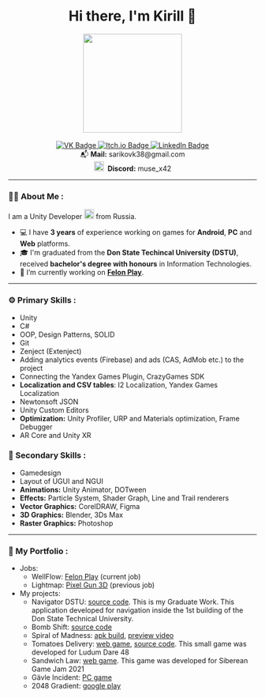 <h1 align=center> Hi there, I'm Kirill 👋</h1>
<div align=center>
  <img src="https://www.rslfunding.com/wp-content/uploads/2018/09/cashforclass.png" width="200"><br>
  <br>
</div>

<div id="badges", align=center>
  <a href="https://vk.com/sharikovkirill">
    <img src="https://img.shields.io/badge/VK-046EED?logo=vk" alt="VK Badge"/>
  </a>
  <a href="https://lirik2104.itch.io/">
    <img src="https://img.shields.io/badge/Itch.io-red?logo=itch.io&logoColor=white" alt="Itch.io Badge"/>
  </a>
  <a href="https://www.linkedin.com/in/кирилл-шариков-072796216/">
    <img src="https://img.shields.io/badge/LinkedIn-blue?logo=linkedin&logoColor=white" alt="LinkedIn Badge"/>
  </a>
</div>
<div align=center>📬 <b>Mail:</b> sarikovk38@gmail.com</div>
<div id="discord", align=center>
  <img src="https://res.cloudinary.com/nifty-gateway/image/upload/v1570307713/nifty-builder-images/qgs5sqsvqfd88ttkhqsl.png" width="20">
  &#160;<b>Discord:</b> muse_x42
</div>

---

### 👨‍💻 About Me :

I am a Unity Developer <img src="https://i.redd.it/tu3gt6ysfxq71.png" width="20"> from Russia.

- 💻 I have **3 years** of experience working on games for **Android**, **PC** and **Web** platforms.
- 🎓 I'm graduated from the **Don State Techincal University (DSTU)**, received **bachelor's degree with honours** in Information Technologies.
- 🔭 I’m currently working on **<a href="https://play.google.com/store/search?q=felon+play&c=apps&hl=ru&gl=US">Felon Play</a>**.

---

### ⚙️ Primary Skills :

- Unity
- C#
- OOP, Design Patterns, SOLID
- Git
- Zenject (Extenject)
- Adding analytics events (Firebase) and ads (CAS, AdMob etc.) to the project
- Сonnecting the Yandex Games Plugin, CrazyGames SDK
- **Localization and CSV tables**: I2 Localization, Yandex Games Localization
- Newtonsoft JSON
- Unity Custom Editors
- **Optimization:** Unity Profiler, URP and Materials optimization, Frame Debugger
- AR Core and Unity XR

### 🎨 Secondary Skills :

- Gamedesign
- Layout of UGUI and NGUI
- **Animations:** Unity Animator, DOTween
- **Effects:** Particle System, Shader Graph, Line and Trail renderers
- **Vector Graphics:** CorelDRAW, Figma
- **3D Graphics:** Blender, 3Ds Max
- **Raster Graphics:** Photoshop

---

### 💼 My Portfolio :
- Jobs:
  - WellFlow: <a href="https://play.google.com/store/search?q=felon+play&c=apps&hl=ru&gl=US">Felon Play</a> (current job)
  - Lightmap: <a href="https://play.google.com/store/apps/details?id=com.pixel.gun3d&hl=ru&gl=US">Pixel Gun 3D</a> (previous job)
- My projects:
  - Navigator DSTU: <a href="https://github.com/LiRiK2104/Navigator_DSTU">source code</a>. This is my Graduate Work. This application developed for navigation inside the 1st building of the Don State Technical University.
  - Bomb Shift: <a href="https://github.com/LiRiK2104/BombShift">source code</a>
  - Spiral of Madness: <a href="https://drive.google.com/file/d/1UUdSQWxP8KNC2Tu11vMXFrlmCebJE7Q6/view?usp=drive_link">apk build</a>, <a href="https://youtu.be/l7OezEbsrGA">preview video</a>
  - Tomatoes Delivery: <a href="https://lirik2104.itch.io/tomatoes-delivery">web game</a>, <a href="https://github.com/LiRiK2104/Tomatoes-Delivery">source code</a>. This small game was developed for Ludum Dare 48
  - Sandwich Law: <a href="https://lirik2104.itch.io/sandwich-law">web game</a>. This game was developed for Siberean Game Jam 2021
  - Gävle Incident: <a href="https://lirik2104.itch.io/gavle-incident">PC game</a>
  - 2048 Gradient: <a href="https://play.google.com/store/apps/details?id=com.SiberiaSunInc.Gradient2048&hl=ru&gl=US">google play</a>
<!--
**LiRiK2104/LiRiK2104** is a ✨ _special_ ✨ repository because its `README.md` (this file) appears on your GitHub profile.

Here are some ideas to get you started:

- 🔭 I’m currently working on ...
- 🌱 I’m currently learning ...
- 👯 I’m looking to collaborate on ...
- 🤔 I’m looking for help with ...
- 💬 Ask me about ...
- 📫 How to reach me: ...
- 😄 Pronouns: ...
- ⚡ Fun fact: ...
-->
